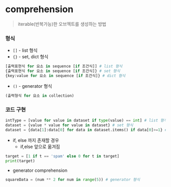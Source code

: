 # comprehension

> iterable(반복가능)한 오브젝트를 생성하는 방법



### 형식

- `[]`  -  list 형식
- `{}` - set, dict 형식

```python
[출력표현식 for 요소 in sequence [if 조건식]] # list 형식
{출력표현식 for 요소 in sequence [if 조건식]} # set 형식 
{key:value for 요소 in sequence [if 조건식]} # dict 형식
```

- `()` - generator 형식

```python
(출력형식 for 요소 in collection)
```



### 코드 구현

``` python
intType = [value for value in dataset if type(value) == int] # list 형식
dataset = {value * value for value in dataset} # set 형식
dataset = {data[1]:data[0] for data in dataset.items() if data[0]>=1} # dict 형식
```

- if, else 까지 존재할 경우
  -  if,else 앞으로 옮겨짐

```python
target = [1 if t == 'spam' else 0 for t in target]
print(target)
```

- generator comprehension

```python
squareData = (num ** 2 for num in range(5)) # generator 형식
```

